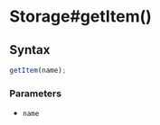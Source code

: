 # Storage#getItem()


<!-- examples -->
<!-- examples -->

## Syntax

```js
getItem(name);
```

<!-- parameters -->
### Parameters

- `name`
<!-- parameters -->

<!-- return -->
<!-- return -->
